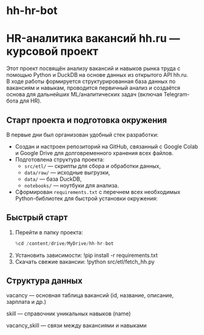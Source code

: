 # hh-hr-bot
# HR-аналитика вакансий hh.ru — курсовой проект

Этот проект посвящён анализу вакансий и навыков рынка труда с помощью Python и DuckDB на основе данных из открытого API hh.ru.  
В ходе работы формируется структурированная база данных по вакансиям и навыкам, проводится первичный анализ и создаётся основа для дальнейших ML/аналитических задач (включая Telegram-бота для HR).

## Старт проекта и подготовка окружения

В первые дни был организован удобный стек разработки:
- Создан и настроен репозиторий на GitHub, связанный с Google Colab и Google Drive для долговременного хранения всех файлов.
- Подготовлена структура проекта:
  - `src/etl/` — скрипты для сбора и обработки данных,
  - `data/raw/` — исходные выгрузки,
  - `data/` — база DuckDB,
  - `notebooks/` — ноутбуки для анализа.
- Сформирован `requirements.txt` с перечнем всех необходимых Python-библиотек для быстрой установки окружения:
 
 ## Быстрый старт

1. Перейти в папку проекта:
   ```python
   %cd /content/drive/MyDrive/hh-hr-bot
2. Установить зависимости:
 !pip install -r requirements.txt
3. Скачать свежие вакансии:
 !python src/etl/fetch_hh.py

## Структура данных
vacancy — основная таблица вакансий (id, название, описание, зарплата и др.)

skill — справочник уникальных навыков (name)

vacancy_skill — связи между вакансиями и навыками
